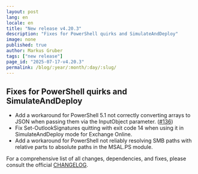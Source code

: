 ```yaml
---
layout: post
lang: en
locale: en
title: "New release v4.20.3"
description: "Fixes for PowerShell quirks and SimulateAndDeploy"
image: none
published: true
author: Markus Gruber
tags: ["new release"]
page_id: "2025-07-17-v4.20.3"
permalink: /blog/:year/:month/:day/:slug/
---
```

## Fixes for PowerShell quirks and SimulateAndDeploy
- Add a workaround for PowerShell 5.1 not correctly converting arrays to JSON when passing them via the InputObject parameter. (<a href="https://github.com/Set-OutlookSignatures/Set-OutlookSignatures/issues/136" target="_blank">#136</a>)
- Fix Set-OutlookSignatures quitting with exit code 14 when using it in SimulateAndDeploy mode for Exchange Online.
- Add a workaround for PowerShell not reliably resolving SMB paths with relative parts to absolute paths in the MSAL.PS module.

For a comprehensive list of all changes, dependencies, and fixes, please consult the official [CHANGELOG](https://github.com/Set-OutlookSignatures/Set-OutlookSignatures/blob/main/docs/CHANGELOG.md).